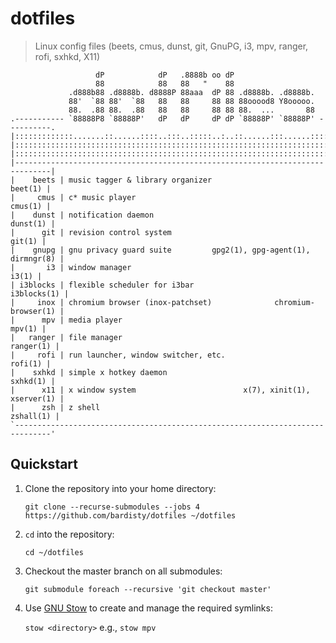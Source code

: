 # dotfiles

> Linux config files (beets, cmus, dunst, git, GnuPG, i3, mpv, ranger, rofi,
> sxhkd, X11)

```text
                   dP            dP   .8888b oo dP
                   88            88   88   "    88
             .d888b88 .d8888b. d8888P 88aaa  dP 88 .d8888b. .d8888b.
             88'  `88 88'  `88   88   88     88 88 88ooood8 Y8ooooo.
             88.  .88 88.  .88   88   88     88 88 88.  ...       88
.----------- `88888P8 `88888P'   dP   dP     dP dP `88888P' `88888P' ----------.
|:::::::::::::.......::......::::..:::..:::::..:..::......:::......::::::::::::|
|::::::::::::::::::::::::::::::::::::::::::::::::::::::::::::::::::::::::::::::|
|::::::::::::::::::::::::::::::::::::::::::::::::::::::::::::::::::::::::::::::|
|------------------------------------------------------------------------------|
|    beets | music tagger & library organizer                          beet(1) |
|     cmus | c* music player                                           cmus(1) |
|    dunst | notification daemon                                      dunst(1) |
|      git | revision control system                                    git(1) |
|    gnupg | gnu privacy guard suite         gpg2(1), gpg-agent(1), dirmngr(8) |
|       i3 | window manager                                              i3(1) |
| i3blocks | flexible scheduler for i3bar                          i3blocks(1) |
|     inox | chromium browser (inox-patchset)              chromium-browser(1) |
|      mpv | media player                                               mpv(1) |
|   ranger | file manager                                            ranger(1) |
|     rofi | run launcher, window switcher, etc.                       rofi(1) |
|    sxhkd | simple x hotkey daemon                                   sxhkd(1) |
|      x11 | x window system                        x(7), xinit(1), xserver(1) |
|      zsh | z shell                                                 zshall(1) |
`------------------------------------------------------------------------------'
```

## Quickstart

1.  Clone the repository into your home directory:

    `git clone --recurse-submodules --jobs 4 https://github.com/bardisty/dotfiles ~/dotfiles`

2.  `cd` into the repository:

    `cd ~/dotfiles`

3.  Checkout the master branch on all submodules:

    `git submodule foreach --recursive 'git checkout master'`

4.  Use [GNU Stow](https://www.gnu.org/software/stow/) to create and manage
    the required symlinks:

    `stow <directory>` e.g., `stow mpv`
